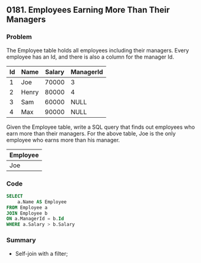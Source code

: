 ## 0181. Employees Earning More Than Their Managers



### Problem

The Employee table holds all employees including their managers. Every employee has an Id, and there is also a column for the manager Id.


| Id | Name  | Salary | ManagerId |
|----|-------|--------|-----------|
| 1  | Joe   | 70000  | 3         |
| 2  | Henry | 80000  | 4         |
| 3  | Sam   | 60000  | NULL      |
| 4  | Max   | 90000  | NULL      |

Given the Employee table, write a SQL query that finds out employees who earn more than their managers. For the above table, Joe is the only employee who earns more than his manager.


| Employee |
|----------|
| Joe      |



### Code

```sql
SELECT
    a.Name AS Employee
FROM Employee a
JOIN Employee b
ON a.ManagerId = b.Id
WHERE a.Salary > b.Salary
```



### Summary

- Self-join with a filter;